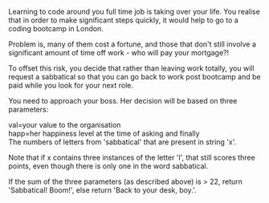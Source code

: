 Learning to code around you full time job is taking over your life. You realise that in order to make significant steps quickly, it would help to go to a coding bootcamp in London.

Problem is, many of them cost a fortune, and those that don't still involve a significant amount of time off work - who will pay your mortgage?!

To offset this risk, you decide that rather than leaving work totally, you will request a sabbatical so that you can go back to work post bootcamp and be paid while you look for your next role.

You need to approach your boss. Her decision will be based on three parameters:<br>

val=your value to the organisation<br>
happ=her happiness level at the time of asking and finally<br>
The numbers of letters from 'sabbatical' that are present in string 'x'.

Note that if x contains three instances of the letter 'l', that still scores three points, even though there is only one in the word sabbatical.

If the sum of the three parameters (as described above) is > 22, return 'Sabbatical! Boom!', else return 'Back to your desk, boy.'.